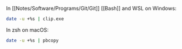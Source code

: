 In [[Notes/Software/Programs/Git/Git]] [[Bash]] and WSL on Windows:

```sh
date -u +%s | clip.exe
```

In zsh on macOS:

```sh 
date -u +%s | pbcopy
```

